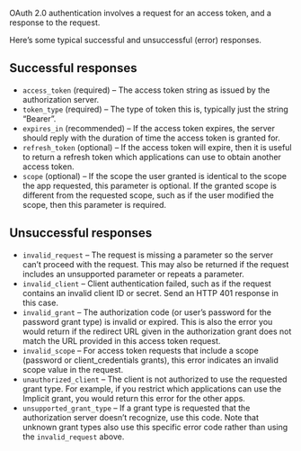 
OAuth 2.0 authentication involves a request for an access token, and a response to the request.

Here’s some typical successful and unsuccessful (error) responses.

## Successful responses

- `access_token` (required) – The access token string as issued by the authorization server.
- `token_type` (required) – The type of token this is, typically just the string “Bearer”.
- `expires_in` (recommended) – If the access token expires, the server should reply with the duration of time the access token is granted for.
- `refresh_token` (optional) – If the access token will expire, then it is useful to return a refresh token which applications can use to obtain another access token.
- `scope` (optional) – If the scope the user granted is identical to the scope the app requested, this parameter is optional. If the granted scope is different from the requested scope, such as if the user modified the scope, then this parameter is required.

## Unsuccessful responses

- `invalid_request` – The request is missing a parameter so the server can’t proceed with the request. This may also be returned if the request includes an unsupported parameter or repeats a parameter.
- `invalid_client` – Client authentication failed, such as if the request contains an invalid client ID or secret. Send an HTTP 401 response in this case.
- `invalid_grant` – The authorization code (or user’s password for the password grant type) is invalid or expired. This is also the error you would return if the redirect URL given in the authorization grant does not match the URL provided in this access token request.
- `invalid_scope` – For access token requests that include a scope (password or client_credentials grants), this error indicates an invalid scope value in the request.
- `unauthorized_client` – The client is not authorized to use the requested grant type. For example, if you restrict which applications can use the Implicit grant, you would return this error for the other apps.
- `unsupported_grant_type` – If a grant type is requested that the authorization server doesn’t recognize, use this code. Note that unknown grant types also use this specific error code rather than using the `invalid_request` above.
